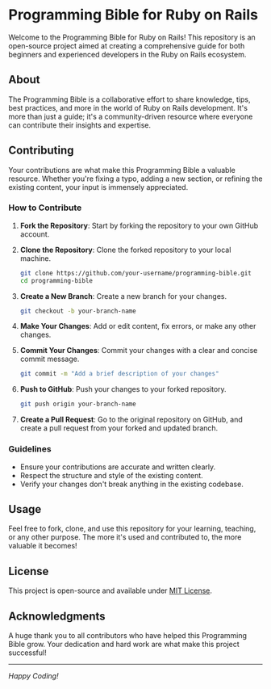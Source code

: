 # Programming Bible for Ruby on Rails

Welcome to the Programming Bible for Ruby on Rails! This repository is an open-source project aimed at creating a comprehensive guide for both beginners and experienced developers in the Ruby on Rails ecosystem.

## About

The Programming Bible is a collaborative effort to share knowledge, tips, best practices, and more in the world of Ruby on Rails development. It's more than just a guide; it's a community-driven resource where everyone can contribute their insights and expertise.

## Contributing

Your contributions are what make this Programming Bible a valuable resource. Whether you're fixing a typo, adding a new section, or refining the existing content, your input is immensely appreciated.

### How to Contribute

1. **Fork the Repository**: Start by forking the repository to your own GitHub account.

2. **Clone the Repository**: Clone the forked repository to your local machine.

   ```bash
   git clone https://github.com/your-username/programming-bible.git
   cd programming-bible
   ```

3. **Create a New Branch**: Create a new branch for your changes.

   ```bash
   git checkout -b your-branch-name
   ```

4. **Make Your Changes**: Add or edit content, fix errors, or make any other changes.

5. **Commit Your Changes**: Commit your changes with a clear and concise commit message.

   ```bash
   git commit -m "Add a brief description of your changes"
   ```

6. **Push to GitHub**: Push your changes to your forked repository.

   ```bash
   git push origin your-branch-name
   ```

7. **Create a Pull Request**: Go to the original repository on GitHub, and create a pull request from your forked and updated branch.

### Guidelines

- Ensure your contributions are accurate and written clearly.
- Respect the structure and style of the existing content.
- Verify your changes don't break anything in the existing codebase.

## Usage

Feel free to fork, clone, and use this repository for your learning, teaching, or any other purpose. The more it's used and contributed to, the more valuable it becomes!

## License

This project is open-source and available under [MIT License](LICENSE).

## Acknowledgments

A huge thank you to all contributors who have helped this Programming Bible grow. Your dedication and hard work are what make this project successful!

---

*Happy Coding!*
